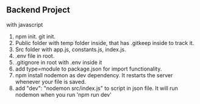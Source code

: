 ## Backend Project

with javascript

1. npm init. git init.
2. Public folder with temp folder inside, that has .gitkeep inside to track it.
3. Src folder with app.js, constants.js, index.js.
4. .env file in root.
5. .gitignore in root with .env inside it
6. add type=module to package.json for import functionality.
7. npm install nodemon as dev dependency. It restarts the server whenever your file is saved.
8. add "dev": "nodemon src/index.js" to script in json file. It will run nodemon when you run 'npm run dev'
